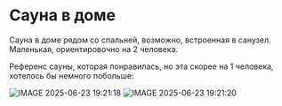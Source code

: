 # Сауна в доме

Сауна в доме рядом со спальней, возможно, встроенная в санузел. Маленькая, ориентировочно на 2 человека. 

Референс сауны, которая понравилась, но эта скорее на 1 человека, хотелось бы немного побольше:

![IMAGE 2025-06-23 19:21:18](https://github.com/user-attachments/assets/7e59d2b6-8def-40f5-82f4-15dd3a7a590a) ![IMAGE 2025-06-23 19:21:20](https://github.com/user-attachments/assets/8111b6e7-a229-4f5f-bd9d-2332e7038ac7)
